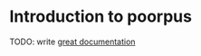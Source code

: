# Introduction to poorpus

TODO: write [great documentation](http://jacobian.org/writing/great-documentation/what-to-write/)
